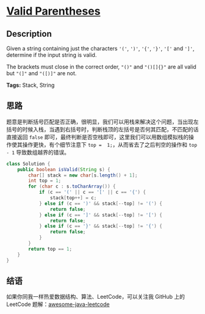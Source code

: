 # [Valid Parentheses][title]

## Description

Given a string containing just the characters `'('`, `')'`, `'{'`, `'}'`, `'['` and `']'`, determine if the input string is valid.

The brackets must close in the correct order, `"()"` and `"()[]{}"` are all valid but `"(]"` and `"([)]"` are not.

**Tags:** Stack, String


## 思路

题意是判断括号匹配是否正确，很明显，我们可以用栈来解决这个问题，当出现左括号的时候入栈，当遇到右括号时，判断栈顶的左括号是否何其匹配，不匹配的话直接返回 `false` 即可，最终判断是否空栈即可，这里我们可以用数组模拟栈的操作使其操作更快，有个细节注意下 `top =  1;`，从而省去了之后判空的操作和 `top - 1` 导致数组越界的错误。

```java
class Solution {
    public boolean isValid(String s) {
        char[] stack = new char[s.length() + 1];
        int top = 1;
        for (char c : s.toCharArray()) {
            if (c == '(' || c == '[' || c == '{') {
                stack[top++] = c; 
            } else if (c == ')' && stack[--top] != '(') {
                return false;
            } else if (c == ']' && stack[--top] != '[') {
                return false;
            } else if (c == '}' && stack[--top] != '{') {
                return false;
            }
        }
        return top == 1;
    }
}
```


## 结语

如果你同我一样热爱数据结构、算法、LeetCode，可以关注我 GitHub 上的 LeetCode 题解：[awesome-java-leetcode][ajl]



[title]: https://leetcode.com/problems/valid-parentheses
[ajl]: https://github.com/Blankj/awesome-java-leetcode
